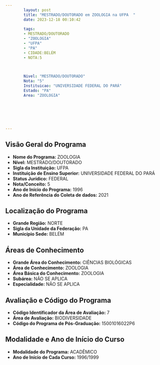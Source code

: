 ```yaml
---
        layout: post
        title: "MESTRADO/DOUTORADO em ZOOLOGIA na UFPA  "
        date: 2023-12-18 00:10:42
     
        tags:
        - MESTRADO/DOUTORADO
        - "ZOOLOGIA"
        - "UFPA"
        - "PA"
        - CIDADE:BELÉM
        - NOTA:5
        
       

        Nivel: "MESTRADO/DOUTORADO"
        Nota: "5"
        Instituicao: "UNIVERSIDADE FEDERAL DO PARÁ"
        Estado: "PA"
        Area: "ZOOLOGIA"
        
        
        
        
        
        
---
```

## Visão Geral do Programa
- **Nome do Programa:** ZOOLOGIA
- **Nível:** MESTRADO/DOUTORADO
- **Sigla da Instituição:** UFPA
- **Instituição de Ensino Superior:** UNIVERSIDADE FEDERAL DO PARÁ
- **Status Jurídico:** FEDERAL
- **Nota/Conceito:** 5
- **Ano de Início do Programa:** 1996
- **Ano de Referência do Coleta de dados:** 2021

## Localização do Programa
- **Grande Região:** NORTE
- **Sigla da Unidade da Federação:** PA
- **Município Sede:** BELÉM

## Áreas de Conhecimento
- **Grande Área do Conhecimento:** CIÊNCIAS BIOLÓGICAS
- **Área de Conhecimento:** ZOOLOGIA
- **Área Básica do Conhecimento:** ZOOLOGIA
- **Subárea:** NÃO SE APLICA
- **Especialidade:** NÃO SE APLICA

## Avaliação e Código do Programa
- **Código Identificador da Área de Avaliação:** 7
- **Área de Avaliação:** BIODIVERSIDADE
- **Código do Programa de Pós-Graduação:** 15001016022P6


## Modalidade e Ano de Início do Curso
- **Modalidade do Programa:** ACADÊMICO
- **Ano de Início de Cada Curso:** 1996/1999
